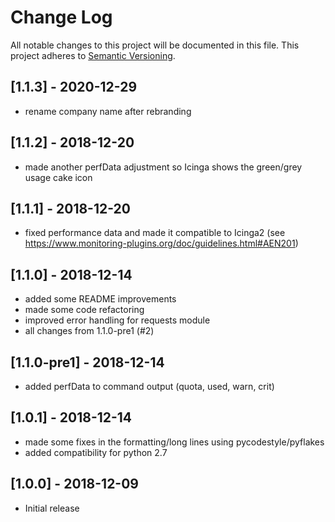 # Change Log
All notable changes to this project will be documented in this file.
This project adheres to [Semantic Versioning](http://semver.org/).

## [1.1.3] - 2020-12-29
- rename company name after rebranding

## [1.1.2] - 2018-12-20
- made another perfData adjustment so Icinga shows the green/grey usage cake icon

## [1.1.1] - 2018-12-20
- fixed performance data and made it compatible to Icinga2 (see https://www.monitoring-plugins.org/doc/guidelines.html#AEN201)

## [1.1.0] - 2018-12-14
- added some README improvements
- made some code refactoring
- improved error handling for requests module
- all changes from 1.1.0-pre1 (#2)

## [1.1.0-pre1] - 2018-12-14
- added perfData to command output (quota, used, warn, crit)

## [1.0.1] - 2018-12-14
- made some fixes in the formatting/long lines using pycodestyle/pyflakes
- added compatibility for python 2.7

## [1.0.0] - 2018-12-09
- Initial release
